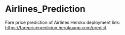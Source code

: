 # Airlines_Prediction
Fare price prediction of Airlines
Heroku deployment link: https://farepricepredicion.herokuapp.com/predict
